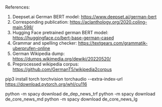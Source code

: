 References:

1. Deepset.ai German BERT model: https://www.deepset.ai/german-bert
2. Corresponding publication: https://aclanthology.org/2020.coling-main.598/
3. Hugging Face pretrained german BERT model: https://huggingface.co/bert-base-german-cased
4. Grammar and spelling checker: https://textgears.com/grammatik-uberprufen-online
5. German Wikipedia dump: https://dumps.wikimedia.org/dewiki/20220520/
6. Preprocessed wikipedia corpus: https://github.com/GermanT5/wikipedia2corpus

pip3 install torch torchvision torchaudio --extra-index-url https://download.pytorch.org/whl/cu116

python -m spacy download de_dep_news_trf
python -m spacy download de_core_news_md
python -m spacy download de_core_news_lg
